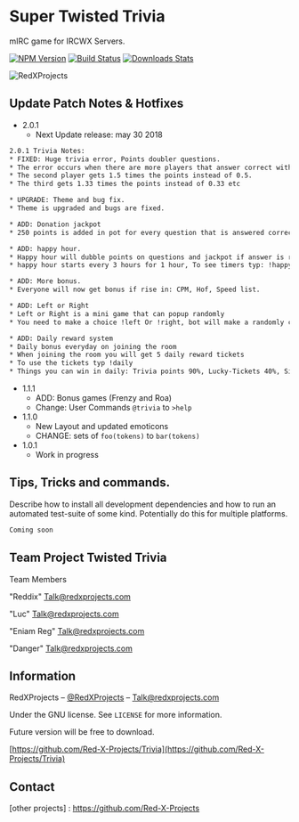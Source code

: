 
# Super Twisted Trivia 
mIRC game for IRCWX Servers.

[![NPM Version][npm-image]][npm-url]
[![Build Status][travis-image]][travis-url]
[![Downloads Stats][npm-downloads]][npm-url]

![RedXProjects](https://scontent-ams3-1.xx.fbcdn.net/v/t1.0-9/22228533_1157881041010833_2284566100979801844_n.png?_nc_cat=0&oh=ce7eb160aa17894e8e5b6f60eaf7ad8d&oe=5B89474D) 

## Update Patch Notes & Hotfixes

* 2.0.1
    * Next Update release: may 30 2018
```sh
2.0.1 Trivia Notes:
* FIXED: Huge trivia error, Points doubler questions.
* The error occurs when there are more players that answer correct within the question time.
* The second player gets 1.5 times the points instead of 0.5.
* The third gets 1.33 times the points instead of 0.33 etc

* UPGRADE: Theme and bug fix.
* Theme is upgraded and bugs are fixed.

* ADD: Donation jackpot
* 250 points is added in pot for every question that is answered correctly.

* ADD: happy hour.
* Happy hour will dubble points on questions and jackpot if answer is right.
* happy hour starts every 3 hours for 1 hour, To see timers typ: !happyhour

* ADD: More bonus.
* Everyone will now get bonus if rise in: CPM, Hof, Speed list.

* ADD: Left or Right
* Left or Right is a mini game that can popup randomly
* You need to make a choice !left Or !right, bot will make a randomly choice what side will win.

* ADD: Daily reward system
* Daily bonus everyday on joining the room
* When joining the room you will get 5 daily reward tickets
* To use the tickets typ !daily
* Things you can win in daily: Trivia points 90%, Lucky-Tickets 40%, Silver-hammer: 20%, Brown-hammer: 10%.
```
* 1.1.1
    * ADD: Bonus games (Frenzy and Roa)
    * Change: User Commands `@trivia` to `>help` 
* 1.1.0
    * New Layout and updated emoticons
    * CHANGE: sets of `foo(tokens)` to `bar(tokens)`
* 1.0.1
    * Work in progress


## Tips, Tricks and commands.

Describe how to install all development dependencies and how to run an automated test-suite of some kind. Potentially do this for multiple platforms.

```sh
Coming soon
```

## Team Project Twisted Trivia
<a name="team-members"></a>Team Members

"Reddix" Talk@redxprojects.com

"Luc" Talk@redxprojects.com

"Eniam Reg" Talk@redxprojects.com

"Danger" Talk@redxprojects.com


## Information

RedXProjects – [@RedXProjects](https://www.facebook.com/RedXProjects/) – Talk@redxprojects.com

Under the GNU license. See ``LICENSE`` for more information.

Future version will be free to download.

[https://github.com/Red-X-Projects/Trivia](https://github.com/Red-X-Projects/Trivia)

## Contact

[website]: https://redxprojects.com
[facebook]: https://www.facebook.com/RedXProjects/
[email]: Talk@redxprojects.com
[other projects] : https://github.com/Red-X-Projects

<!-- Markdown link & img dfn's -->
[npm-image]: https://img.shields.io/npm/v/datadog-metrics.svg?style=flat-square
[npm-url]: https://npmjs.org/package/datadog-metrics
[npm-downloads]: https://img.shields.io/npm/dm/datadog-metrics.svg?style=flat-square
[travis-image]: https://img.shields.io/travis/dbader/node-datadog-metrics/master.svg?style=flat-square
[travis-url]: https://travis-ci.org/dbader/node-datadog-metrics
[wiki]: https://github.com/yourname/yourproject/wiki

